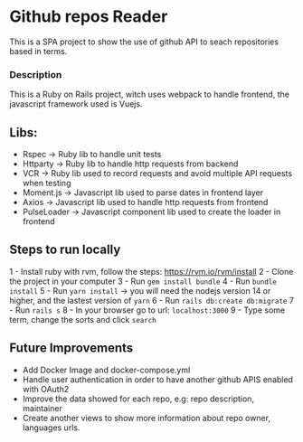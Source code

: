 # Github repos Reader
This is a SPA project to show the use of github API to seach repositories based in terms.

### Description
This is a Ruby on Rails project, witch uses webpack to handle frontend, the javascript framework used is Vuejs.

## Libs:
- Rspec -> Ruby lib to handle unit tests
- Httparty -> Ruby lib to handle http requests from backend
- VCR -> Ruby lib used to record requests and avoid multiple API requests when testing
- Moment.js -> Javascript lib used to parse dates in frontend layer
- Axios -> Javascript lib used to handle http requests from frontend
- PulseLoader -> Javascript component lib used to create the loader in frontend

## Steps to run locally
1 - Install ruby with rvm, follow the steps: https://rvm.io/rvm/install
2 - Clone the project in your computer
3 - Run `gem install bundle`
4 - Run `bundle install`
5 - Run `yarn install` -> you will need the nodejs version 14 or higher, and the lastest version of `yarn`
6 - Run `rails db:create db:migrate`
7 - Run `rails s`
8 - In your browser go to url: `localhost:3000`
9 - Type some term, change the sorts and click `search`


## Future Improvements
- Add Docker Image and docker-compose.yml
- Handle user authentication in order to have another github APIS enabled with OAuth2
- Improve the data showed for each repo, e.g: repo description, maintainer
- Create another views to show more information about repo owner, languages urls.
